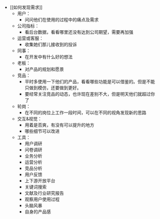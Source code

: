 - [[如何发现需求]]
    - 用户：
        - 问问他们在使用的过程中的痛点及需求
    - 公司指标：
        - 看后台数据，看看哪里还没有达到公司期望，需要再加强
    - 运营或客服：
        - 收集她们那儿接收到的投诉
    - 同事：
        - 在开发中有什么好的想法
    - 老板：
        - 对产品的规划和愿景
    - 竞品：
        - 平时多使用一下他们的产品，看看哪些功能是可以借鉴的。但是不能只做到模仿，还要做到更好。
        - 要经常关注竞品的动态，也许现在差别不大，但是明天他们就超过你了
    - 轮岗：
        - 在不同的岗位上工作一段时间，可以在不同的视角发现新的思路
    - 交互&视觉：
        - 用着是否爽，有没有可以提升的地方
        - 哪些细节可以改进
    - 工具：
        - 用户调研
        - 问卷调研
        - 业务分析
        - 运营分析
        - 竞品分析
        - 用户反馈
        - 上下游开放平台
        - 关键词搜索
        - 文献及行业研究报告
        - 观察用户使用过程
        - 头脑风暴
        - 自身的产品感
